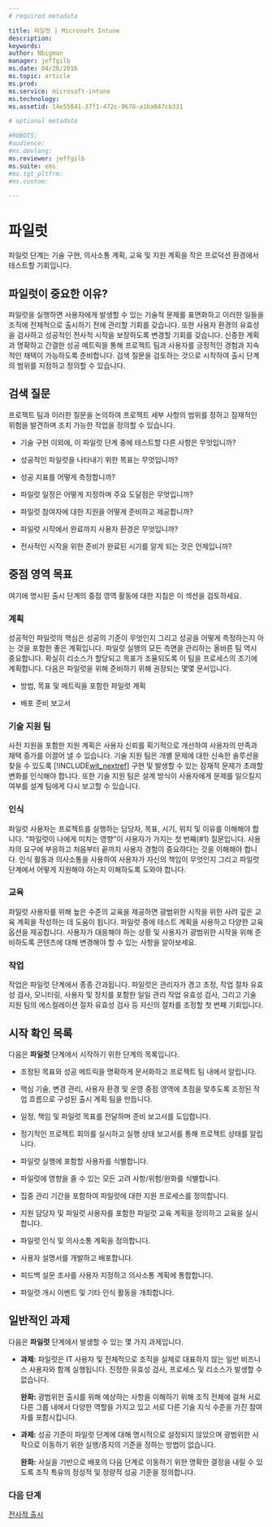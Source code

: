 ```yaml
---
# required metadata

title: 파일럿 | Microsoft Intune
description:
keywords:
author: Nbigman
manager: jeffgilb
ms.date: 04/28/2016
ms.topic: article
ms.prod:
ms.service: microsoft-intune
ms.technology:
ms.assetid: 14e55841-37f1-472c-9678-a1ba847cb331

# optional metadata

#ROBOTS:
#audience:
#ms.devlang:
ms.reviewer: jeffgilb
ms.suite: ems
#ms.tgt_pltfrm:
#ms.custom:

---
```


# 파일럿
파일럿 단계는 기술 구현, 의사소통 계획, 교육 및 지원 계획을 작은 프로덕션 환경에서 테스트할 기회입니다.

## 파일럿이 중요한 이유?
파일럿을 실행하면 사용자에게 발생할 수 있는 기술적 문제를 표면화하고 이러한 일들을 조직에 전체적으로 출시하기 전에 관리할 기회를 갖습니다. 또한 사용자 환경의 유효성을 검사하고 성공적인 전사적 시작을 보장하도록 변경할 기회를 갖습니다. 신중한 계획과 명확하고 간결한 성공 메트릭을 통해 프로젝트 팀과 사용자를 긍정적인 경험과 지속적인 채택이 가능하도록 준비합니다.
검색 질문을 검토하는 것으로 시작하여 출시 단계의 범위를 지정하고 정의할 수 있습니다.

## 검색 질문
프로젝트 팀과 이러한 질문을 논의하여 프로젝트 세부 사항의 범위를 정하고 잠재적인 위험을 발견하며 조치 가능한 작업을 정의할 수 있습니다.

-   기술 구현 이외에, 이 파일럿 단계 중에 테스트할 다른 사항은 무엇입니까?

-   성공적인 파일럿을 나타내기 위한 목표는 무엇입니까?

-   성공 지표를 어떻게 측정합니까?

-   파일럿 일정은 어떻게 지정하며 주요 도달점은 무엇입니까?

-   파일럿 참여자에 대한 지원을 어떻게 준비하고 제공합니까?

-   파일럿 시작에서 완료까지 사용자 환경은 무엇입니까?

-   전사적인 시작을 위한 준비가 완료된 시기를 알게 되는 것은 언제입니까?

## 중점 영역 목표
여기에 명시된 출시 단계의 중점 영역 활동에 대한 지침은 이 섹션을 검토하세요.

### 계획
성공적인 파일럿의 핵심은 성공의 기준이 무엇인지 그리고 성공을 어떻게 측정하는지 아는 것을 포함한 좋은 계획입니다. 파일럿 실행의 모든 측면을 관리하는 올바른 팀 역시 중요합니다. 확실히 리소스가 할당되고 목표가 조율되도록 이 팀을 프로세스의 조기에 계획합니다. 다음은 파일럿을 위해 준비하기 위해 권장되는 몇몇 문서입니다.

-   방법, 목표 및 메트릭을 포함한 파일럿 계획

-   배포 준비 보고서

### 기술 지원 팀
사전 지원을 포함한 지원 계획은 사용자 신뢰를 획기적으로 개선하여 사용자의 만족과 채택 증가를 이끌어 낼 수 있습니다. 기술 지원 팀은 개별 문제에 대한 신속한 솔루션을 찾을 수 있도록 [!INCLUDE[wit_nextref](../includes/wit_nextref_md.md)] 구현 및 발생할 수 있는 잠재적 문제가 초래할 변화를 인식해야 합니다. 또한 기술 지원 팀은 설계 방식이 사용자에게 문제를 일으킬지 여부를 설계 팀에게 다시 보고할 수 있습니다.

### 인식
파일럿 사용자는 프로젝트를 실행하는 담당자, 목표, 시기, 위치 및 이유를 이해해야 합니다. “파일럿이 나에게 미치는 영향"이 사용자가 가지는 첫 번째(#1) 질문입니다. 사용자의 요구에 부응하고 처음부터 끝까지 사용자 경험이 중요하다는 것을 이해해야 합니다. 인식 활동과 의사소통을 사용하여 사용자가 자신의 책임이 무엇인지 그리고 파일럿 단계에서 어떻게 지원해야 하는지 이해하도록 도와야 합니다.

### 교육
파일럿 사용자를 위해 높은 수준의 교육을 제공하면 광범위한 시작을 위한 사려 깊은 교육 계획을 작성하는 데 도움이 됩니다. 파일럿 중에 테스트 계획을 사용하고 다양한 교육 옵션을 제공합니다. 사용자가 대응해야 하는 상황 및 사용자가 광범위한 시작을 위해 준비하도록 콘텐츠에 대해 변경해야 할 수 있는 사항을 알아보세요.

### 작업
작업은 파일럿 단계에서 종종 간과됩니다. 파일럿은 관리자가 경고 조정, 작업 절차 유효성 검사, 모니터링, 사용자 및 장치를 포함한 일일 관리 작업 유효성 검사, 그리고 기술 지원 팀의 에스컬레이션 절차 유효성 검사 등 자신의 절차를 조정할 첫 번째 기회입니다.

## 시작 확인 목록
다음은 **파일럿** 단계에서 시작하기 위한 단계의 목록입니다.

-   조정된 목표와 성공 메트릭을 명확하게 문서화하고 프로젝트 팀 내에서 알립니다.

-   핵심 기술, 변경 관리, 사용자 환경 및 운영 중점 영역에 초점을 맞추도록 조정된 작업 흐름으로 구성된 출시 계획 팀을 만듭니다.

-   일정, 책임 및 파일럿 목표를 전달하며 준비 보고서를 도입합니다.

-   정기적인 프로젝트 회의를 실시하고 실행 상태 보고서를 통해 프로젝트 상태를 알립니다.

-   파일럿 실행에 포함할 사용자를 식별합니다.

-   파일럿에 영향을 줄 수 있는 모든 고려 사항/위험/완화를 식별합니다.

-   집중 관리 기간을 포함하여 파일럿에 대한 지원 프로세스를 정의합니다.

-   지원 담당자 및 파일럿 사용자를 포함한 파일럿 교육 계획을 정의하고 교육을 실시합니다.

-   파일럿 인식 및 의사소통 계획을 정의합니다.

-   사용자 설명서를 개발하고 배포합니다.

-   피드백 설문 조사를 사용자 지정하고 의사소통 계획에 통합합니다.

-   파일럿 개시 이벤트 및 기타 인식 활동을 개최합니다.

## 일반적인 과제
다음은 **파일럿** 단계에서 발생할 수 있는 몇 가지 과제입니다.

-   **과제:** 파일럿은 IT 사용자 및 전체적으로 조직을 실제로 대표하지 않는 일반 비즈니스 사용자와 함께 실행됩니다. 진정한 유효성 검사, 프로세스 및 리소스가 발생할 수 없습니다.

    **완화:** 광범위한 출시를 위해 예상하는 사항을 이해하기 위해 조직 전체에 걸쳐 서로 다른 그룹 내에서 다양한 역할을 가지고 있고 서로 다른 기술 지식 수준을 가진 참여자를 포함시킵니다.

-   **과제:** 성공 기준이 파일럿 단계에 대해 명시적으로 설정되지 않았으며 광범위한 시작으로 이동하기 위한 실행/중지의 기준을 정하는 방법이 없습니다.

    **완화:** 사실을 기반으로 배포의 다음 단계로 이동하기 위한 명확한 결정을 내릴 수 있도록 조직 특유의 정성적 및 정량적 성공 기준을 정의합니다.

### 다음 단계
[전사적 출시](enterprise-rollout.md)


<!--HONumber=May16_HO1-->


